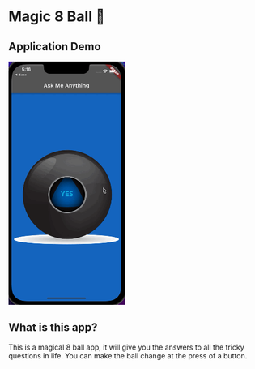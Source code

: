 # Magic 8 Ball 🎱

## Application Demo

![alt text](images/application_demo.gif)

## What is this app?

This is a magical 8 ball app, it will give you the answers to all the tricky questions in life. You can make the ball change at the press of a button. 
